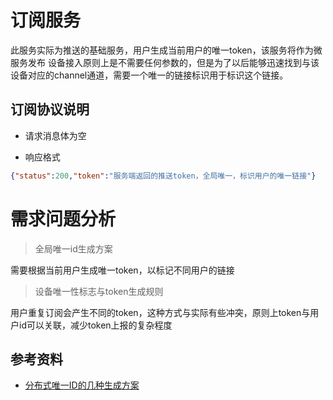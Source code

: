 # 订阅服务
此服务实际为推送的基础服务，用户生成当前用户的唯一token，该服务将作为微服务发布
设备接入原则上是不需要任何参数的，但是为了以后能够迅速找到与该设备对应的channel通道，需要一个唯一的链接标识用于标识这个链接。

## 订阅协议说明

* 请求消息体为空

* 响应格式

```json
{"status":200,"token":"服务端返回的推送token，全局唯一，标识用户的唯一链接"}
```

# 需求问题分析
> 全局唯一id生成方案  

需要根据当前用户生成唯一token，以标记不同用户的链接

> 设备唯一性标志与token生成规则  

用户重复订阅会产生不同的token，这种方式与实际有些冲突，原则上token与用户id可以关联，减少token上报的复杂程度


## 参考资料

* [分布式唯一ID的几种生成方案](https://juejin.im/post/5b3a23746fb9a024e15cad79)